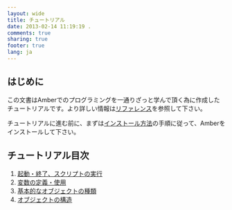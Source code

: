 ```yaml
---
layout: wide
title: チュートリアル
date: 2013-02-14 11:19:19 .
comments: true
sharing: true
footer: true
lang: ja
---
```


はじめに
----------------
この文書はAmberでのプログラミングを一通りざっと学んで頂く為に作成したチュートリアルです。より詳しい情報は[リファレンス](reference)を参照して下さい。

チュートリアルに進む前に、まずは[インストール方法](tutorial/install.html)の手順に従って、Amberをインストールして下さい。

チュートリアル目次
----------------

1. [起動・終了、スクリプトの実行](/ja/tutorial/1.html)
2. [変数の定義・使用](/ja/tutorial/2.html)
3. [基本的なオブジェクトの種類](/ja/tutorial/3.html)
4. [オブジェクトの構造](/ja/tutorial/4.html)
<!-- 5. [制御構造](tutorial/5.html)
 6. [関数の定義・使用](tutorial/6.html)
-->
